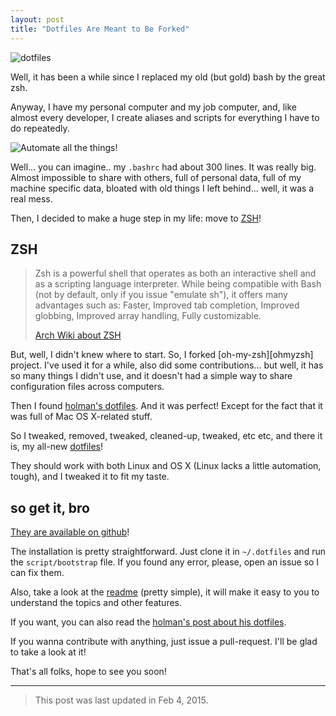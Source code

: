 ```yaml
---
layout: post
title: "Dotfiles Are Meant to Be Forked"
---
```


![dotfiles](https://github.com/caarlos0/dotfiles/raw/master/docs/screenshot.png)

Well, it has been a while since I replaced my old (but gold) bash by the great
zsh.

Anyway, I have my personal computer and my job computer, and, like almost every
developer, I create aliases and scripts for everything I have to do repeatedly.

![Automate all the things!](http://www.anchor.com.au/blog/wp-content/uploads/2011/08/automate-all-the-things1.png)

Well... you can imagine.. my `.bashrc` had about 300 lines. It was really big.
Almost impossible to share with others, full of personal data, full of my
machine specific data, bloated with old things I left behind... well, it was a
real mess.

Then, I decided to make a huge step in my life: move to [ZSH][zsh]!

## ZSH

> Zsh is a powerful shell that operates as both an interactive shell and as a
> scripting language interpreter. While being compatible with Bash (not by
> default, only if you issue "emulate sh"), it offers many advantages such as:
> Faster, Improved tab completion, Improved globbing, Improved array handling,
> Fully customizable.
>
> [Arch Wiki about ZSH][arch_zsh_wiki]

But, well, I didn't knew where to start. So, I forked [oh-my-zsh][ohmyzsh]
project. I've used it for a while, also did some contributions... but well,
it has so many things I didn't use, and it doesn't had a simple way to share
configuration files across computers.

Then I found [holman's dotfiles](http://github.com/holman/dotfiles). And it was
perfect! Except for the fact that it was full of Mac OS X-related stuff.

So I tweaked, removed, tweaked, cleaned-up, tweaked, etc etc, and there it is,
my all-new [dotfiles][dotfiles]!

They should work with both Linux and OS X (Linux lacks a little automation,
tough), and I tweaked it to fit my taste.

## so get it, bro

[They are available on github](http://github.com/caarlos0/dotfiles)!

The installation is pretty straightforward. Just clone it in `~/.dotfiles` and
run the `script/bootstrap` file. If you found any error, please, open an issue
so I can fix them.

Also, take a look at the [readme][readme] (pretty simple), it will make it easy
to you to understand the topics and other features.

If you want, you can also read the
[holman's post about his dotfiles](http://zachholman.com/2010/08/dotfiles-are-meant-to-be-forked/).

If you wanna contribute with anything, just issue a pull-request. I'll be glad
to take a look at it!

That's all folks, hope to see you soon!

---

> This post was last updated in Feb 4, 2015.


[dotfiles]: http://github.com/caarlos0/dotfiles
[readme]: https://github.com/caarlos0/dotfiles#install
[zsh]: http://www.zsh.org/
[arch_zsh_wiki]: https://wiki.archlinux.org/index.php/Zsh
